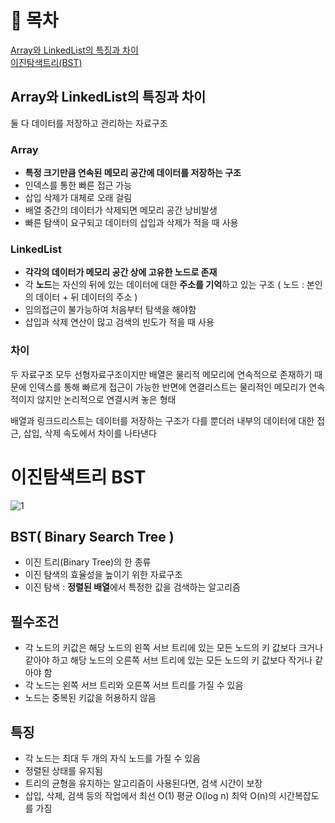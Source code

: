 # 💬 목차

[Array와 LinkedList의 특징과 차이](#array와-linkedlist의-특징과-차이)<br/>
[이진탐색트리(BST)](#이진탐색트리-bst)

## Array와 LinkedList의 특징과 차이

둘 다 데이터를 저장하고 관리하는 자료구조

### Array

- **특정 크기만큼 연속된 메모리 공간에 데이터를 저장하는 구조**
- 인덱스를 통한 빠른 접근 가능
- 삽입 삭제가 대체로 오래 걸림
- 배열 중간의 데이터가 삭제되면 메모리 공간 낭비발생
- 빠른 탐색이 요구되고 데이터의 삽입과 삭제가 적을 때 사용

### LinkedList

- **각각의 데이터가 메모리 공간 상에 고유한 노드로 존재**
- 각 **노드**는 자신의 뒤에 있는 데이터에 대한 **주소를 기억**하고 있는 구조 ( 노드 : 본인의 데이터 + 뒤 데이터의 주소 )
- 임의접근이 불가능하여 처음부터 탐색을 해야함
- 삽입과 삭제 연산이 많고 검색의 빈도가 적을 때 사용

### 차이

두 자료구조 모두 선형자료구조이지만 배열은 물리적 메모리에 연속적으로 존재하기 때문에 인덱스를 통해 빠르게 접근이 가능한 반면에 연결리스트는 물리적인 메모리가 연속적이지 않지만 논리적으로 연결시켜 놓은 형태

배열과 링크드리스트는 데이터를 저장하는 구조가 다를 뿐더러 내부의 데이터에 대한 접근, 삽입, 삭제 속도에서 차이를 나타낸다


# 이진탐색트리 BST
![1](https://user-images.githubusercontent.com/97332044/228278258-4d778bef-6c23-410a-b049-4f33d08da93c.jpg)

## BST( Binary Search Tree )
- 이진 트리(Binary Tree)의 한 종류
- 이진 탐색의 효율성을 높이기 위한 자료구조
- 이진 탐색 : **정렬된 배열**에서 특정한 값을 검색하는 알고리즘

## 필수조건

- 각 노드의 키값은 해당 노드의 왼쪽 서브 트리에 있는 모든 노드의 키 값보다 크거나 같아야 하고 
해당 노드의 오른쪽 서브 트리에 있는 모든 노드의 키 값보다 작거나 같아야 함
- 각 노드는 왼쪽 서브 트리와 오른쪽 서브 트리를 가질 수 있음
- 노드는 중복된 키값을 허용하지 않음

## 특징

- 각 노드는 최대 두 개의 자식 노드를 가질 수 있음
- 정렬된 상태를 유지됨
- 트리의 균형을 유지하는 알고리즘이 사용된다면, 검색 시간이 보장
- 삽입, 삭제, 검색 등의 작업에서 최선 O(1) 평균 O(log n) 최악 O(n)의 시간복잡도를 가짐